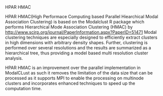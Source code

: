 HPAR HMAC

HPAR HMAC(High Performace Computing based Parallel Hiearchical Modal Association 
Clustering) is based on the Modalclust R package which performs Hierarchical Mode 
Association Clustering (HMAC) by http://www.scirp.org/journal/PaperInformation.aspx?PaperID=51471
Modal clustering techniques are especially designed to efficiently extract 
clusters in high dimensions with arbitrary density shapes. Further, clustering 
is performed over several resolutions and the results are summarized as a 
hierarchical tree, thus providing a model based multi resolution cluster analysis.

HPAR HMAC is an improvement over the parallel implementation in ModalCLust
as such it removes the limitation of the data size that can be processed as it 
supports MPI to enable the processing on multinode clusters and incorporates 
enhanced techniques to speed up the computation time.

